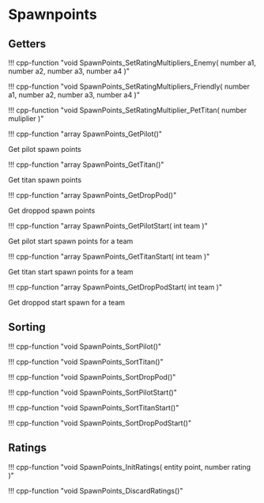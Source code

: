 # Spawnpoints

## Getters

!!! cpp-function "void SpawnPoints_SetRatingMultipliers_Enemy( number a1, number a2, number a3, number a4 )"

!!! cpp-function "void SpawnPoints_SetRatingMultipliers_Friendly( number a1, number a2, number a3, number a4 )"

!!! cpp-function "void SpawnPoints_SetRatingMultiplier_PetTitan( number muliplier )"

!!! cpp-function "array<entity> SpawnPoints_GetPilot()"

  Get pilot spawn points

!!! cpp-function "array<entity> SpawnPoints_GetTitan()"

  Get titan spawn points

!!! cpp-function "array<entity> SpawnPoints_GetDropPod()"

  Get droppod spawn points

!!! cpp-function "array<entity> SpawnPoints_GetPilotStart( int team )"

  Get pilot start spawn points for a team

!!! cpp-function "array<entity> SpawnPoints_GetTitanStart( int team )"

  Get titan start spawn points for a team

!!! cpp-function "array<entity> SpawnPoints_GetDropPodStart( int team )"

  Get droppod start spawn for a team

## Sorting

!!! cpp-function "void SpawnPoints_SortPilot()"
  
!!! cpp-function "void SpawnPoints_SortTitan()"

!!! cpp-function "void SpawnPoints_SortDropPod()"

!!! cpp-function "void SpawnPoints_SortPilotStart()"

!!! cpp-function "void SpawnPoints_SortTitanStart()"

!!! cpp-function "void SpawnPoints_SortDropPodStart()"

## Ratings

!!! cpp-function "void SpawnPoints_InitRatings( entity point, number rating )"

!!! cpp-function "void SpawnPoints_DiscardRatings()"